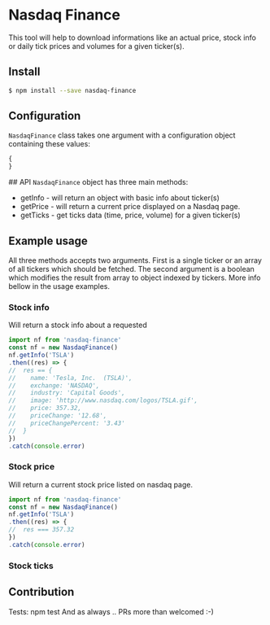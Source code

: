 # Nasdaq Finance

This tool will help to download informations like an actual price, stock info or daily tick prices and volumes for a given ticker(s).

## Install
```bash
$ npm install --save nasdaq-finance
```

## Configuration
`NasdaqFinance` class takes one argument with a configuration object containing these values:
```js
{
}
```

## API
`NasdaqFinance` object has three main methods:
- getInfo - will return an object with basic info about ticker(s)
- getPrice - will return a current price displayed on a Nasdaq page.
- getTicks - get ticks data (time, price, volume) for a given ticker(s)

## Example usage
All three methods accepts two arguments. First is a single ticker or an array of all tickers which should be fetched. The second argument is a boolean which modifies the result from array to object indexed by tickers. More info bellow in the usage examples.

### Stock info
Will return a stock info about a requested 
```js
import nf from 'nasdaq-finance'
const nf = new NasdaqFinance()
nf.getInfo('TSLA')
.then((res) => {
//  res == {
//    name: 'Tesla, Inc.  (TSLA)',
//    exchange: 'NASDAQ',
//    industry: 'Capital Goods',
//    image: 'http://www.nasdaq.com/logos/TSLA.gif',
//    price: 357.32,
//    priceChange: '12.68',
//    priceChangePercent: '3.43'
//  }
})
.catch(console.error)
```

### Stock price
Will return a current stock price listed on nasdaq page.
```js
import nf from 'nasdaq-finance'
const nf = new NasdaqFinance()
nf.getInfo('TSLA')
.then((res) => {
//  res === 357.32
})
.catch(console.error)
```

### Stock ticks

## Contribution
Tests: npm test
And as always .. PRs more than welcomed :-)
